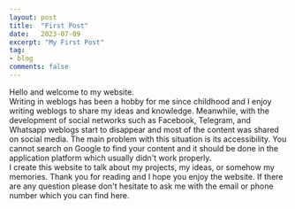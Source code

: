 ```yaml
---
layout: post
title:  "First Post"
date:   2023-07-09
excerpt: "My First Post"
tag:
- blog
comments: false
---
```

Hello and welcome to my website.<br>
Writing in weblogs has been a hobby for me since childhood and I enjoy writing weblogs to share my ideas and knowledge. 
Meanwhile, with the development of social networks such as Facebook, Telegram, and Whatsapp weblogs start to disappear and most of the content was 
shared on social media.
The main problem with this situation is its accessibility. You cannot search on Google to find your content and it should be done in the application platform which 
usually didn't work properly.<br>
I create this website to talk about my projects, my ideas, or somehow my memories. Thank you for reading and I hope you enjoy the website. If there are any
question please don't hesitate to ask me with the email or phone number which you can find here.

